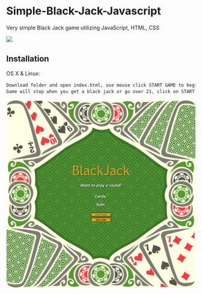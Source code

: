 # Simple-Black-Jack-Javascript
Very simple Black Jack game utilizing JavaScript, HTML, CSS 


![](header.png)

## Installation

OS X & Linux:

```sh
Download folder and open index.html, use mouse click START GAME to begin and click on NEW CARD for new card.
Game will stop when you get a black jack or go over 21, click on START GAME for a new game.
```
![Example profile](./blackjackimage.png)
